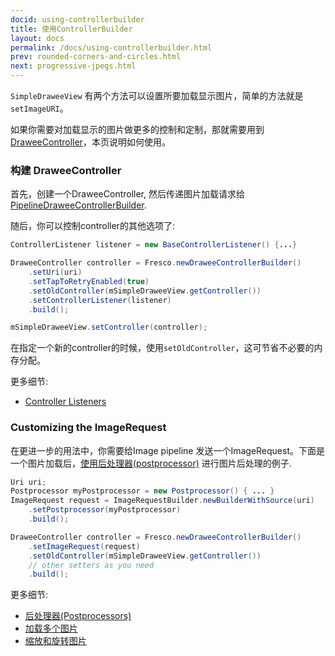 ```yaml
---
docid: using-controllerbuilder
title: 使用ControllerBuilder
layout: docs
permalink: /docs/using-controllerbuilder.html
prev: rounded-corners-and-circles.html
next: progressive-jpegs.html
---
```


`SimpleDraweeView` 有两个方法可以设置所要加载显示图片，简单的方法就是`setImageURI`。

如果你需要对加载显示的图片做更多的控制和定制，那就需要用到[DraweeController](concepts.html#DraweeController)，本页说明如何使用。

### 构建 DraweeController

首先，创建一个DraweeController, 然后传递图片加载请求给[PipelineDraweeControllerBuilder](../javadoc/reference/com/facebook/drawee/backends/pipeline/PipelineDraweeControllerBuilder.html). 

随后，你可以控制controller的其他选项了:

```java
ControllerListener listener = new BaseControllerListener() {...}

DraweeController controller = Fresco.newDraweeControllerBuilder()
    .setUri(uri)
    .setTapToRetryEnabled(true)
    .setOldController(mSimpleDraweeView.getController())
    .setControllerListener(listener)
    .build();

mSimpleDraweeView.setController(controller);
```

在指定一个新的controller的时候，使用`setOldController`，这可节省不必要的内存分配。

更多细节:

* [Controller Listeners](listening-download-events.html)

### <a name="ImageRequest"></a>Customizing the ImageRequest

在更进一步的用法中，你需要给Image pipeline 发送一个ImageRequest。下面是一个图片加载后，[使用后处理器(postprocessor)](modifying-image.html) 进行图片后处理的例子.

```java
Uri uri;
Postprocessor myPostprocessor = new Postprocessor() { ... }
ImageRequest request = ImageRequestBuilder.newBuilderWithSource(uri)
    .setPostprocessor(myPostprocessor)
    .build();

DraweeController controller = Fresco.newDraweeControllerBuilder()
    .setImageRequest(request)
    .setOldController(mSimpleDraweeView.getController())
    // other setters as you need
    .build();
```

更多细节:

* [后处理器(Postprocessors)](modifying-image.html)
* [加载多个图片](requesting-multiple-images.html)
* [缩放和旋转图片](resizing-rotating.html)
